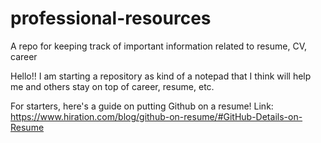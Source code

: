 # professional-resources
A repo for keeping track of important information related to resume, CV, career


Hello!!
I am starting a repository as kind of a notepad that I think will help me and others stay on top of career, resume, etc. 

For starters, here's a guide on putting Github on a resume!
Link: https://www.hiration.com/blog/github-on-resume/#GitHub-Details-on-Resume

